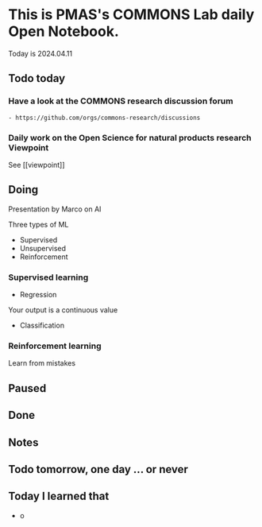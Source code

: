 
# This is PMAS's COMMONS Lab daily Open Notebook.

Today is 2024.04.11

## Todo today

### Have a look at the COMMONS research discussion forum
    - https://github.com/orgs/commons-research/discussions

### Daily work on the Open Science for natural products research Viewpoint

See [[viewpoint]]


###
###

## Doing


Presentation by Marco on AI

Three types of ML

- Supervised
- Unsupervised
- Reinforcement

### Supervised learning 

- Regression

Your output is a continuous value

- Classification

### Reinforcement learning

Learn from mistakes





## Paused

## Done

## Notes

## Todo tomorrow, one day ... or never 


###
###


## Today I learned that

- o